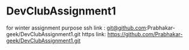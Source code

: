 # DevClubAssignment1
for winter assignment purpose
 ssh link : git@github.com:Prabhakar-geek/DevClubAssignment1.git
 https link: https://github.com/Prabhakar-geek/DevClubAssignment1.git
 
